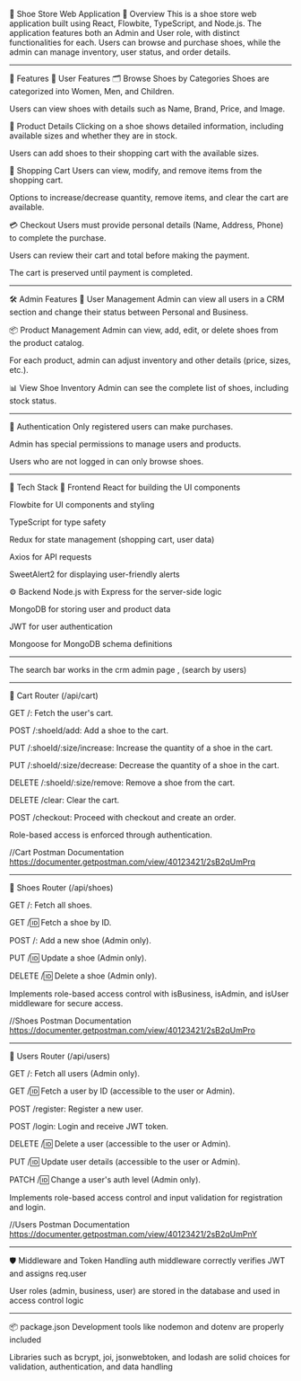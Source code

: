 👟 Shoe Store Web Application
🧾 Overview
This is a shoe store web application built using React, Flowbite, TypeScript, and Node.js. The application features both an Admin and User role, with distinct functionalities for each. Users can browse and purchase shoes, while the admin can manage inventory, user status, and order details.

--------------------------------------------------------------------------

🚀 Features
👤 User Features
🗂️ Browse Shoes by Categories
Shoes are categorized into Women, Men, and Children.

Users can view shoes with details such as Name, Brand, Price, and Image.

📄 Product Details
Clicking on a shoe shows detailed information, including available sizes and whether they are in stock.

Users can add shoes to their shopping cart with the available sizes.

🛒 Shopping Cart
Users can view, modify, and remove items from the shopping cart.

Options to increase/decrease quantity, remove items, and clear the cart are available.

💳 Checkout
Users must provide personal details (Name, Address, Phone) to complete the purchase.

Users can review their cart and total before making the payment.

The cart is preserved until payment is completed.


--------------------------------------------------------------------------


🛠️ Admin Features
👥 User Management
Admin can view all users in a CRM section and change their status between Personal and Business.

📦 Product Management
Admin can view, add, edit, or delete shoes from the product catalog.

For each product, admin can adjust inventory and other details (price, sizes, etc.).

📊 View Shoe Inventory
Admin can see the complete list of shoes, including stock status.


--------------------------------------------------------------------------


🔐 Authentication
Only registered users can make purchases.

Admin has special permissions to manage users and products.

Users who are not logged in can only browse shoes.


--------------------------------------------------------------------------


🧰 Tech Stack
🎨 Frontend
React for building the UI components

Flowbite for UI components and styling

TypeScript for type safety

Redux for state management (shopping cart, user data)

Axios for API requests

SweetAlert2 for displaying user-friendly alerts

⚙️ Backend
Node.js with Express for the server-side logic

MongoDB for storing user and product data

JWT for user authentication

Mongoose for MongoDB schema definitions


--------------------------------------------------------------------------

The search bar works in the crm admin page , (search by users)

--------------------------------------------------------------------------


🛒 Cart Router (/api/cart)

GET /: Fetch the user's cart.

POST /:shoeId/add: Add a shoe to the cart.

PUT /:shoeId/:size/increase: Increase the quantity of a shoe in the cart.

PUT /:shoeId/:size/decrease: Decrease the quantity of a shoe in the cart.

DELETE /:shoeId/:size/remove: Remove a shoe from the cart.

DELETE /clear: Clear the cart.

POST /checkout: Proceed with checkout and create an order.

Role-based access is enforced through authentication.


//Cart Postman Documentation
https://documenter.getpostman.com/view/40123421/2sB2qUmPrq

--------------------------------------------------------------------------


👟 Shoes Router (/api/shoes)

GET /: Fetch all shoes.

GET /:id: Fetch a shoe by ID.

POST /: Add a new shoe (Admin only).

PUT /:id: Update a shoe (Admin only).

DELETE /:id: Delete a shoe (Admin only).

Implements role-based access control with isBusiness, isAdmin, and isUser middleware for secure access.


//Shoes Postman Documentation
https://documenter.getpostman.com/view/40123421/2sB2qUmPro

--------------------------------------------------------------------------


👤 Users Router (/api/users)

GET /: Fetch all users (Admin only).

GET /:id: Fetch a user by ID (accessible to the user or Admin).

POST /register: Register a new user.

POST /login: Login and receive JWT token.

DELETE /:id: Delete a user (accessible to the user or Admin).

PUT /:id: Update user details (accessible to the user or Admin).

PATCH /:id: Change a user's auth level (Admin only).

Implements role-based access control and input validation for registration and login.

//Users Postman Documentation
https://documenter.getpostman.com/view/40123421/2sB2qUmPnY


--------------------------------------------------------------------------


🛡️ Middleware and Token Handling
auth middleware correctly verifies JWT and assigns req.user

User roles (admin, business, user) are stored in the database and used in access control logic


--------------------------------------------------------------------------


📦 package.json
Development tools like nodemon and dotenv are properly included

Libraries such as bcrypt, joi, jsonwebtoken, and lodash are solid choices for validation, authentication, and data handling